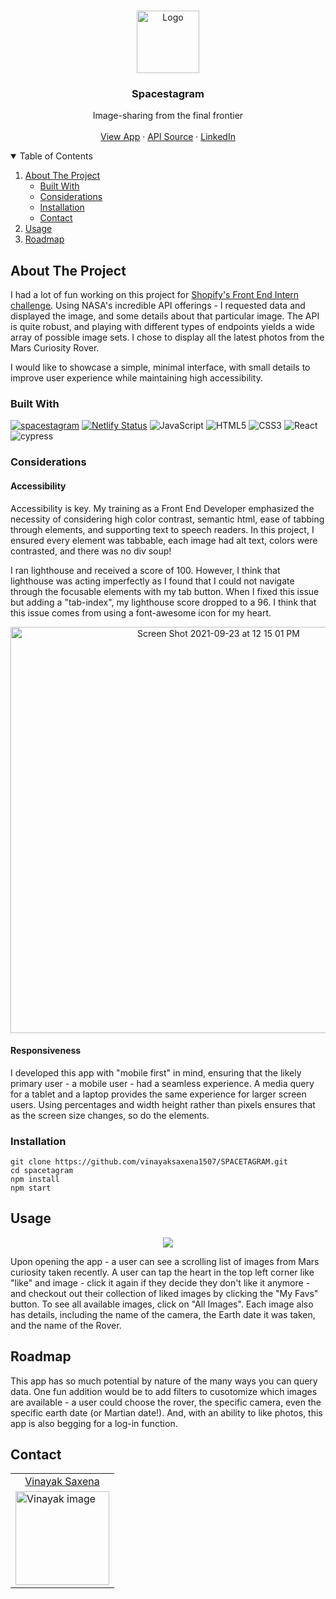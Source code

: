 <!-- PROJECT LOGO -->
<br />
<p align="center">
    <img src="https://user-images.githubusercontent.com/49215782/133957842-2cb1b349-8a80-46c1-b7a8-6caab7d90d55.png" alt="Logo" width="100" height="100">
  </a>

  <h3 align="center">Spacestagram</h3>

  <p align="center">
    Image-sharing from the final frontier
    <br />
    <br />
    <a href="https://vinayak-spacetagram.netlify.app/">View App</a>
    ·
    <a href="https://github.com/chrisccerami/mars-photo-api">API Source</a>
    ·
    <a href="https://www.linkedin.com/in/vinayakravisaxena/"> LinkedIn</a>
  </p>
</p>

<!-- TABLE OF CONTENTS -->
<details open="open">
  <summary>Table of Contents</summary>
  <ol>
    <li>
      <a href="#about-the-project">About The Project</a>
      <ul>
        <li><a href="#built-with">Built With</a></li>
        <li><a href="#considerations">Considerations</a></li>
        <li><a href="#installation">Installation</a></li>
        <li><a href="#contact">Contact</a></li>
      </ul>
    </li>
    </li>
    <li><a href="#usage">Usage</a></li>
    <li><a href="#roadmap">Roadmap</a></li>
  </ol>
</details>

<!-- ABOUT THE PROJECT -->

## About The Project

I had a lot of fun working on this project for [Shopify's Front End Intern challenge](https://docs.google.com/document/d/13zXpyrC2yGxoLXKktxw2VJG2Jw8SdUfliLM-bYQLjqE/edit). Using NASA's incredible API offerings - I requested data and displayed the image, and some details about that particular image. The API is quite robust, and playing with different types of endpoints yields a wide array of possible image sets. I chose to display all the latest photos from the Mars Curiosity Rover.

I would like to showcase a simple, minimal interface, with small details to improve user experience while maintaining high accessibility.

### Built With

[![spacestagram](https://circleci.com/gh/k-atwhite/spacestagram.svg?style=svg)](https://app.circleci.com/pipelines/github/k-atwhite/spacestagram)
[![Netlify Status](https://api.netlify.com/api/v1/badges/3cde6c01-55e0-43df-bb9c-71fec55391f9/deploy-status)](https://app.netlify.com/sites/spacestagram-kw/deploys)
![JavaScript](https://img.shields.io/badge/javascript-%23323330.svg?style=for-the-badge&logo=javascript&logoColor=%23F7DF1E)
![HTML5](https://img.shields.io/badge/html5-%23E34F26.svg?style=for-the-badge&logo=html5&logoColor=white)
![CSS3](https://img.shields.io/badge/css3-%231572B6.svg?style=for-the-badge&logo=css3&logoColor=white)
![React](https://img.shields.io/badge/react-%2320232a.svg?style=for-the-badge&logo=react&logoColor=%2361DAFB)
![cypress](https://img.shields.io/badge/-cypress-%23E5E5E5?style=for-the-badge&logo=cypress&logoColor=058a5e)

### Considerations

#### Accessibility

Accessibility is key. My training as a Front End Developer emphasized the necessity of considering high color contrast, semantic html, ease of tabbing through elements, and supporting text to speech readers. In this project, I ensured every element was tabbable, each image had alt text, colors were contrasted, and there was no div soup!

I ran lighthouse and received a score of 100. However, I think that lighthouse was acting imperfectly as I found that I could not navigate through the focusable elements with my tab button. When I fixed this issue but adding a "tab-index", my lighthouse score dropped to a 96. I think that this issue comes from using a font-awesome icon for my heart.

<p align="center"><img width="650" alt="Screen Shot 2021-09-23 at 12 15 01 PM" src="https://user-images.githubusercontent.com/49215782/134561869-ae879b14-40ae-4d4e-b48f-25c9ef748dad.png"></p>


#### Responsiveness

I developed this app with "mobile first" in mind, ensuring that the likely primary user - a mobile user - had a seamless experience. A media query for a tablet and a laptop provides the same experience for larger screen users. Using percentages and width height rather than pixels ensures that as the screen size changes, so do the elements.

### Installation

```
git clone https://github.com/vinayaksaxena1507/SPACETAGRAM.git
cd spacetagram
npm install
npm start
```

## Usage

<p align="center"><img src=https://media.giphy.com/media/yJJPleogN0lLOIRBiD/giphy.gif?cid=790b761149f6c8f73d64143a1004072ebcd9cbfe8e99f0df&rid=giphy.gif&ct=g ></p>

Upon opening the app - a user can see a scrolling list of images from Mars curiosity taken recently. A user can tap the heart in the top left corner like "like" and image - click it again if they decide they don't like it anymore - and checkout out their collection of liked images by clicking the "My Favs" button. To see all available images, click on "All Images". Each image also has details, including the name of the camera, the Earth date it was taken, and the name of the Rover.

## Roadmap

This app has so much potential by nature of the many ways you can query data. One fun addition would be to add filters to cusotomize which images are available - a user could choose the rover, the specific camera, even the specific earth date (or Martian date!). And, with an ability to like photos, this app is also begging for a log-in function.

## Contact

<table>
  <tr>
    <td align="center"> <a href="https://github.com/vinayaksaxena1507">Vinayak Saxena</td>
  </tr>
    <td><img src="https://avatars.githubusercontent.com/u/41303186?s=96&v=4" alt="Vinayak image" width="150" height="auto" /></td>
</table>
